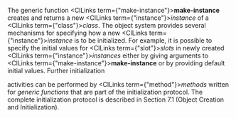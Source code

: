  



The generic function <ClLinks  term={"make-instance"}><b>make-instance</b></ClLinks> creates and returns a new <ClLinks  term={"instance"}><i>instance</i></ClLinks> of a <ClLinks  term={"class"}><i>class</i></ClLinks>. The object system provides several mechanisms for specifying how a new <ClLinks  term={"instance"}><i>instance</i></ClLinks> is to be initialized. For example, it is possible to specify the initial values for <ClLinks  term={"slot"}><i>slots</i></ClLinks> in newly created <ClLinks  term={"instance"}><i>instances</i></ClLinks> either by giving arguments to <ClLinks  term={"make-instance"}><b>make-instance</b></ClLinks> or by providing default initial values. Further initialization 



activities can be performed by <ClLinks  term={"method"}><i>methods</i></ClLinks> written for *generic functions* that are part of the initialization protocol. The complete initialization protocol is described in Section 7.1 (Object Creation and Initialization). 



